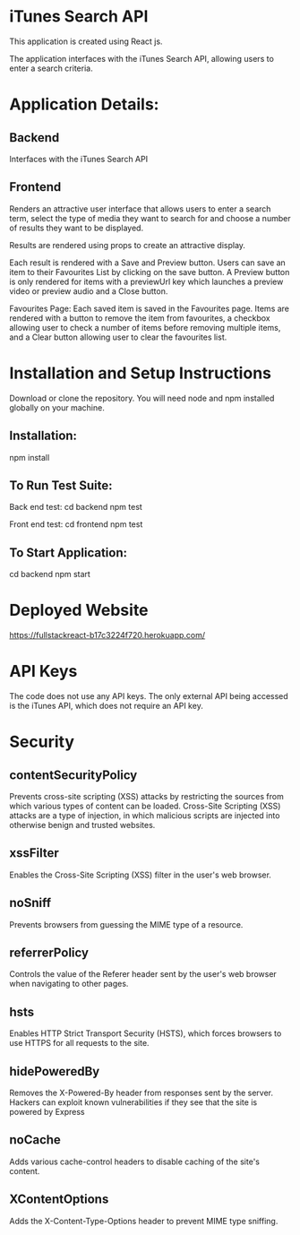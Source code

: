 # iTunes Search API

This application is created using React js.

The application interfaces with the iTunes Search API, allowing users to enter a search criteria.

# Application Details:

## Backend

Interfaces with the iTunes Search API

## Frontend

Renders an attractive user interface that allows users to enter a search term,
select the type of media they want to search for and choose a number of results they want to be displayed.

Results are rendered using props to create an attractive display.

Each result is rendered with a Save and Preview button.
Users can save an item to their Favourites List by clicking on the save button.
A Preview button is only rendered for items with a previewUrl key which launches a preview video or preview audio and a Close button.

Favourites Page:
Each saved item is saved in the Favourites page.
Items are rendered with a button to remove the item from favourites, a checkbox allowing user to check a number of items before removing multiple items,
and a Clear button allowing user to clear the favourites list.

# Installation and Setup Instructions

Download or clone the repository.
You will need node and npm installed globally on your machine.

## Installation:

npm install

## To Run Test Suite:

Back end test:
cd backend
npm test

Front end test:
cd frontend
npm test

## To Start Application:

cd backend
npm start

# Deployed Website

https://fullstackreact-b17c3224f720.herokuapp.com/

# API Keys

The code does not use any API keys. The only external API being accessed is the iTunes API, which does not require an API key.

# Security

## contentSecurityPolicy

Prevents cross-site scripting (XSS) attacks by restricting the sources from which various types of content can be loaded.
Cross-Site Scripting (XSS) attacks are a type of injection, in which malicious scripts are injected into otherwise benign and trusted websites.

## xssFilter

Enables the Cross-Site Scripting (XSS) filter in the user's web browser.

## noSniff

Prevents browsers from guessing the MIME type of a resource.

## referrerPolicy

Controls the value of the Referer header sent by the user's web browser when navigating to other pages.

## hsts

Enables HTTP Strict Transport Security (HSTS), which forces browsers to use HTTPS for all requests to the site.

## hidePoweredBy

Removes the X-Powered-By header from responses sent by the server.
Hackers can exploit known vulnerabilities if they see that the site is powered by Express

## noCache

Adds various cache-control headers to disable caching of the site's content.

## XContentOptions

Adds the X-Content-Type-Options header to prevent MIME type sniffing.
